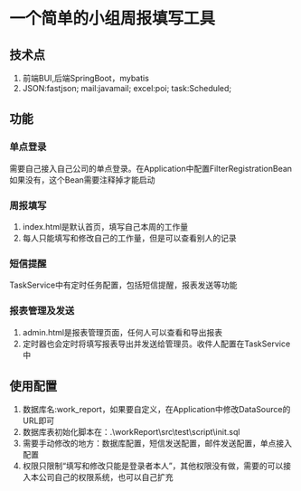 # 一个简单的小组周报填写工具
## 技术点
1. 前端BUI,后端SpringBoot，mybatis
2. JSON:fastjson; mail:javamail; excel:poi; task:Scheduled;
## 功能
### 单点登录
需要自己接入自己公司的单点登录。在Application中配置FilterRegistrationBean  
如果没有，这个Bean需要注释掉才能启动
### 周报填写
1. index.html是默认首页，填写自己本周的工作量
2. 每人只能填写和修改自己的工作量，但是可以查看别人的记录
### 短信提醒
TaskService中有定时任务配置，包括短信提醒，报表发送等功能
### 报表管理及发送
1. admin.html是报表管理页面，任何人可以查看和导出报表
2. 定时器也会定时将填写报表导出并发送给管理员。收件人配置在TaskService中

## 使用配置
1. 数据库名:work_report，如果要自定义，在Application中修改DataSource的URL即可
2. 数据库表初始化脚本在：.\workReport\src\test\script\init.sql
3. 需要手动修改的地方：数据库配置，短信发送配置，邮件发送配置，单点接入配置
4. 权限只限制“填写和修改只能是登录者本人”，其他权限没有做，需要的可以接入本公司自己的权限系统，也可以自己扩充

